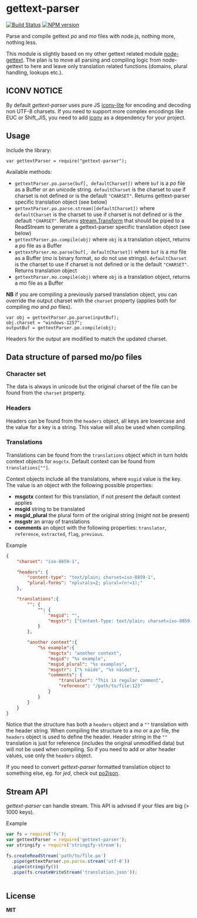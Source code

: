 gettext-parser
==============

[![Build Status](https://secure.travis-ci.org/andris9/gettext-parser.png)](http://travis-ci.org/andris9/gettext-parser)
[![NPM version](https://badge.fury.io/js/gettext-parser.png)](http://badge.fury.io/js/gettext-parser)

Parse and compile gettext *po* and *mo* files with node.js, nothing more, nothing less.

This module is slightly based on my other gettext related module [node-gettext](https://github.com/andris9/node-gettext). The plan is to move all parsing and compiling logic from node-gettext to here and leave only translation related functions (domains, plural handling, lookups etc.).

## ICONV NOTICE

By default *gettext-parser* uses pure JS [iconv-lite](https://github.com/ashtuchkin/iconv-lite) for encoding and decoding non UTF-8 charsets. If you need to support more complex encodings like EUC or Shift_JIS, you need to add [iconv](https://github.com/bnoordhuis/node-iconv) as a dependency for your project.

## Usage

Include the library:

    var gettextParser = require("gettext-parser");

Available methods:

  * `gettextParser.po.parse(buf[, defaultCharset])` where `buf` is a *po* file as a Buffer or an unicode string. `defaultCharset` is the charset to use if charset is not defined or is the default `"CHARSET"`. Returns gettext-parser specific translation object (see below)
  * `gettextParser.po.parse.stream([defaultCharset])` where `defaultCharset` is the charset to use if charset is not defined or is the default `"CHARSET"`. Returns [stream.Transform](http://nodejs.org/api/stream.html#stream_class_stream_transform_1) that should be piped to a ReadStream to generate a gettext-parser specific translation object (see below)
  * `gettextParser.po.compile(obj)` where `obj` is a translation object, returns a *po* file as a Buffer
  * `gettextParser.mo.parse(buf[, defaultCharset])` where `buf` is a *mo* file as a Buffer (*mo* is binary format, so do not use strings). `defaultCharset` is the charset to use if charset is not defined or is the default `"CHARSET"`. Returns translation object
  * `gettextParser.mo.compile(obj)` where `obj` is a translation object, returns a *mo* file as a  Buffer

**NB** if you are compiling a previously parsed translation object, you can override the output charset with the `charset` property (applies both for compiling *mo* and *po* files).

    var obj = gettextParser.po.parse(inputBuf);
    obj.charset = "windows-1257";
    outputBuf = gettextParser.po.compile(obj);

Headers for the output are modified to match the updated charset.

## Data structure of parsed mo/po files

### Character set

The data is always in unicode but the original charset of the file can
be found from the `charset` property.

### Headers

Headers can be found from the `headers` object, all keys are lowercase and the value for a key is a string. This value will also be used when compiling.

### Translations

Translations can be found from the `translations` object which in turn holds context objects for `msgctx`. Default context can be found from `translations[""]`.

Context objects include all the translations, where `msgid` value is the key. The value is an object with the following possible properties:

  * **msgctx** context for this translation, if not present the default context applies
  * **msgid** string to be translated
  * **msgid_plural** the plural form of the original string (might not be present)
  * **msgstr** an array of translations
  * **comments** an object with the following properties: `translator`, `reference`, `extracted`, `flag`, `previous`.

Example

```json
{
	"charset": "iso-8859-1",

    "headers": {
        "content-type": "text/plain; charset=iso-8859-1",
        "plural-forms": "nplurals=2; plural=(n!=1);"
    },

    "translations":{
    	"": {
			"": {
                "msgid": "",
                "msgstr": ["Content-Type: text/plain; charset=iso-8859-1\n..."]
			}
		},

    	"another context":{
			"%s example":{
				"msgctx": "another context",
				"msgid": "%s example",
				"msgid_plural": "%s examples",
				"msgstr": ["% näide", "%s näidet"],
				"comments": {
					"translator": "This is regular comment",
					"reference": "/path/to/file:123"
				}
			}
		}
    }
}
```

Notice that the structure has both a `headers` object and a `""` translation with the header string. When compiling the structure to a *mo* or a *po* file, the `headers` object is used to define the header. Header string in the `""` translation is just for reference (includes the original unmodified data) but will not be used when compiling. So if you need to add or alter header values, use only the `headers` object.

If you need to convert *gettext-parser* formatted translation object to something else, eg. for *jed*, check out [po2json](https://github.com/mikeedwards/po2json).

## Stream API

_gettext-parser_ can handle stream. This API is advised if your files are big (> 1000 keys).

Example

```js
var fs = require('fs');
var gettextParser = require('gettext-parser');
var stringify = require('stringify-stream');

fs.createReadStream('path/to/file.po')
  .pipe(gettextParser.po.parse.stream('utf-8'))
  .pipe(stringify())
  .pipe(fs.createWriteStream('translation.json'));
  
```

## License

**MIT**
